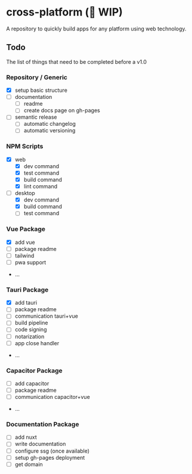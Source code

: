 # cross-platform (🚧 WIP)
A repository to quickly build apps for any platform using web technology.

## Todo
The list of things that need to be completed before a v1.0
### Repository / Generic
- [x] setup basic structure
- [ ] documentation
  - [ ] readme
  - [ ] create docs page on gh-pages
- [ ] semantic release
  - [ ] automatic changelog
  - [ ] automatic versioning

### NPM Scripts
- [x] web
  - [x] dev command
  - [x] test command
  - [x] build command
  - [x] lint command
- [ ] desktop
  - [x] dev command
  - [x] build command
  - [ ] test command
 
### Vue Package
- [x] add vue
- [ ] package readme
- [ ] tailwind
- [ ] pwa support
- ...

### Tauri Package
- [x] add tauri
- [ ] package readme
- [ ] communication tauri+vue
- [ ] build pipeline
- [ ] code signing
- [ ] notarization
- [ ] app close handler
- ...

### Capacitor Package
- [ ] add capacitor
- [ ] package readme
- [ ] communication capacitor+vue
- ...

### Documentation Package
- [ ] add nuxt
- [ ] write documentation
- [ ] configure ssg (once available)
- [ ] setup gh-pages deployment
- [ ] get domain
